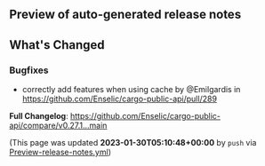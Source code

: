 ## Preview of auto-generated release notes
<!-- Release notes generated using configuration in .github/release.yml at main -->

## What's Changed
### Bugfixes
* correctly add features when using cache by @Emilgardis in https://github.com/Enselic/cargo-public-api/pull/289


**Full Changelog**: https://github.com/Enselic/cargo-public-api/compare/v0.27.1...main


(This page was updated **2023-01-30T05:10:48+00:00** by `push` via [Preview-release-notes.yml](https://github.com/Enselic/cargo-public-api/actions/runs/4040800915))
